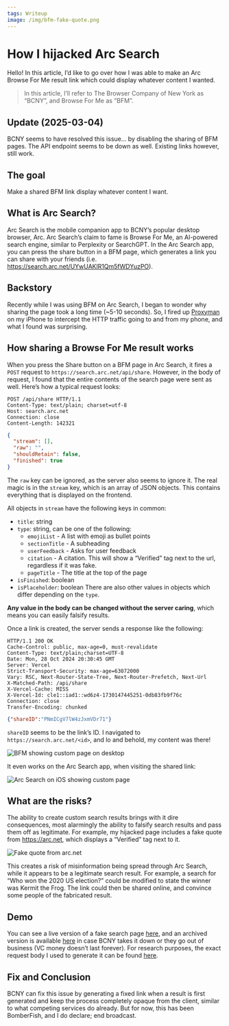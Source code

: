 ```yaml
---
tags: Writeup
image: /img/bfm-fake-quote.png
---
```


# How I hijacked Arc Search
Hello! In this article, I’d like to go over how I was able to make an Arc Browse For Me result link which could display whatever content I wanted.

> In this article, I’ll refer to The Browser Company of New York as “BCNY”, and Browse For Me as “BFM”.

## Update (2025-03-04)

BCNY seems to have resolved this issue... by disabling the sharing of BFM pages. The API endpoint seems to be down as well. Existing links however, still work.

## The goal
Make a shared BFM link display whatever content I want.

## What is Arc Search?
Arc Search is the mobile companion app to BCNY’s popular desktop browser, Arc. Arc Search’s claim to fame is Browse For Me, an AI-powered search engine, similar to Perplexity or SearchGPT. In the Arc Search app, you can press the share button in a BFM page, which generates a link you can share with your friends (i.e. https://search.arc.net/UYwUAKlR1Qm5fWDYuzPO).

## Backstory
Recently while I was using BFM on Arc Search, I began to wonder why sharing the page took a long time (~5-10 seconds). So, I fired up [Proxyman](https://proxyman.io/ios) on my iPhone to intercept the HTTP traffic going to and from my phone, and what I found was surprising.

## How sharing a Browse For Me result works
When you press the Share button on a BFM page in Arc Search, it fires a `POST` request to `https://search.arc.net/api/share`. However, in the body of request, I found that the entire contents of the search page were sent as well. Here’s how a typical request looks:

```http
POST /api/share HTTP/1.1
Content-Type: text/plain; charset=utf-8
Host: search.arc.net
Connection: close
Content-Length: 142321
```
```json
{
  "stream": [],
  "raw": "",
  "shouldRetain": false,
  "finished": true
}
```

The `raw` key can be ignored, as the server also seems to ignore it. The real magic is in the `stream` key, which is an array of JSON objects. This contains everything that is displayed on the frontend.

All objects in `stream` have the following keys in common:
- `title`: string
- `type`: string, can be one of the following:
  - `emojiList` - A list with emoji as bullet points
  - `sectionTitle` - A subheading
  - `userFeedback` - Asks for user feedback
  - `citation` - A citation. This will show a “Verified” tag next to the url, regardless if it was fake.
  - `pageTitle` - The title at the top of the page
- `isFinished`: boolean
- `isPlaceholder`: boolean
There are also other values in objects which differ depending on the `type`.

**Any value in the body can be changed without the server caring**, which means you can easily falsify results.

Once a link is created, the server sends a response like the following:

```http
HTTP/1.1 200 OK
Cache-Control: public, max-age=0, must-revalidate
Content-Type: text/plain;charset=UTF-8
Date: Mon, 28 Oct 2024 20:30:45 GMT
Server: Vercel
Strict-Transport-Security: max-age=63072000
Vary: RSC, Next-Router-State-Tree, Next-Router-Prefetch, Next-Url
X-Matched-Path: /api/share
X-Vercel-Cache: MISS
X-Vercel-Id: cle1::iad1::wd6z4-1730147445251-0db83fb9f76c
Connection: close
Transfer-Encoding: chunked
```
```json
{"shareID":"PNmICgV7lW4zJxmVDr71"}
```

`shareID` seems to be the link’s ID. I navigated to `https://search.arc.net/<id>`, and lo and behold, my content was there!

![BFM showing custom page on desktop](/img/bfm-desktop.jpeg)

It even works on the Arc Search app, when visiting the shared link:

![Arc Search on iOS showing custom page](/img/bfm-mobile.png)

## What are the risks?
The ability to create custom search results brings with it dire consequences, most alarmingly the ability to falsify search results and pass them off as legitimate. For example, my hijacked page includes a fake quote from https://arc.net, which displays a “Verified” tag next to it.

![Fake quote from arc.net](/img/bfm-fake-quote.png)

This creates a risk of misinformation being spread through Arc Search, while it appears to be a legitimate search result. For example, a search for “Who won the 2020 US election?” could be modified to state the winner was Kermit the Frog. The link could then be shared online, and convince some people of the fabricated result.

## Demo
You can see a live version of a fake search page [here](https://search.arc.net/PNmICgV7lW4zJxmVDr71), and an archived version is available [here](https://archive.is/D9MYb) in case BCNY takes it down or they go out of business (VC money doesn’t last forever). For research purposes, the exact request body I used to generate it can be found [here](https://rentry.org/sqpu4hwu).

## Fix and Conclusion
BCNY can fix this issue by generating a fixed link when a result is first generated and keep the process completely opaque from the client, similar to what competing services do already. But for now, this has been BomberFish, and I do declare; end broadcast.
